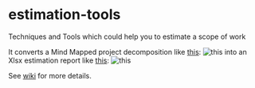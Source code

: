 # estimation-tools
Techniques and Tools which could help you to estimate a scope of work


It converts a Mind Mapped project decomposition like [this](https://github.com/zhuj/estimation-tools/raw/master/example/Estimation%20Tool.xmind): ![this](https://github.com/zhuj/estimation-tools/raw/master/example/Estimation%20Tool.xmind.png "The MindMap decomposition screenshot")
into an Xlsx estimation report like [this](https://github.com/zhuj/estimation-tools/raw/master/example/Estimation%20Tool.mm.xlsx "The report"): ![this](https://github.com/zhuj/estimation-tools/raw/master/example/Estimation%20Tool.mm.xlsx.png "The report screenshot")

See [wiki](https://github.com/zhuj/estimation-tools/wiki "wiki") for more details.
